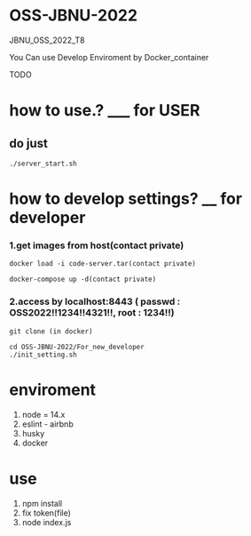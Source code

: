 # OSS-JBNU-2022
JBNU_OSS_2022_T8

You Can use Develop Enviroment by Docker_container

TODO

# how to use.? ___ for USER

## do just
```
./server_start.sh
```


# how to develop settings? __ for developer
### 1.get images from host(contact private)
```
docker load -i code-server.tar(contact private)
```
```
docker-compose up -d(contact private)
```
### 2.access by localhost:8443 ( passwd : OSS2022!!1234!!4321!!, root : 1234!!)
```
git clone (in docker)
```
```
cd OSS-JBNU-2022/For_new_developer
./init_setting.sh
```



# enviroment
1. node = 14.x
2. eslint - airbnb
3. husky
4. docker

# use
1. npm install
2. fix token(file)
3. node index.js



